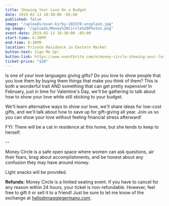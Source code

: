 ```yaml
---
title: Showing Your Love On a Budget
date: 2019-02-13 18:30:00 -05:00
published: false
image: "/uploads/evan-kirby-101570-unsplash.jpg"
og-image: "/uploads/Money%20Circle%20Photos.png"
event-date: 2019-02-13 18:30:00 -05:00
start-time: 6:30PM
end-time: 8:30PM
location: Private Residence in Eastern Market
button-text: Sign Me Up!
button-link: https://www.eventbrite.com/e/money-circle-showing-your-love-on-a-budget-tickets-54758999642
ticket-price: "$20"
---
```


Is one of your love languages giving gifts? Do you love to show people that you love them by buying them things that make you think of them? This is both a wonderful trait AND something that can get pretty expensive! In February, just in time for Valentine's Day, we'll be gathering to talk about how to show your love while still sticking to your budget.

We'll learn alternative ways to show our love, we'll share ideas for low-cost gifts, and we'll talk about how to save up for gift-giving all year. Join us so you can show your love without feeling financial stress afterward! 

FYI: There will be a cat in residence at this home, but she tends to keep to herself.

--

Money Circle is a safe open space where women can ask questions, air their fears, brag about accomplishments, and be honest about any confusion they may have around money.

Light snacks will be provided.

**Refunds:** Money Circle is a limited seating event. If you have to cancel for any reason within 24 hours, your ticket is non-refundable. However, feel free to gift it or sell it to a friend! Just be sure to let me know of the exchange at [hello@maggiegermano.com](mailto:hello@maggiegermano.com).
